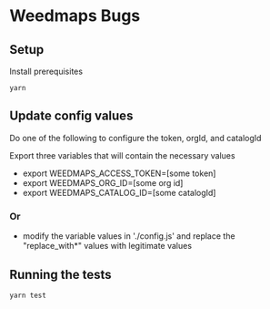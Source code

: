 # Weedmaps Bugs

## Setup

Install prerequisites

```
yarn 
```

## Update config values

Do one of the following to configure the token, orgId, and catalogId

  Export three variables that will contain the necessary values

  * export WEEDMAPS_ACCESS_TOKEN=[some token]
  * export WEEDMAPS_ORG_ID=[some org id]
  * export WEEDMAPS_CATALOG_ID=[some catalogId]

### Or 

  * modify the variable values in './config.js' and replace the "replace_with*" values with legitimate values

## Running the tests

```
yarn test
```


